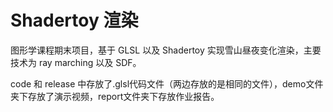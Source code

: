 # Shadertoy 渲染

图形学课程期末项目，基于 GLSL 以及 Shadertoy 实现雪山昼夜变化渲染，主要技术为 ray marching 以及 SDF。

code 和 release 中存放了.glsl代码文件（两边存放的是相同的文件），demo文件夹下存放了演示视频，report文件夹下存放作业报告。